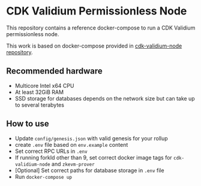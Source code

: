 # CDK Validium Permissionless Node

This repository contains a reference docker-compose to run a CDK Validium permissionless node.

This work is based on docker-compose provided in [cdk-validium-node repository](https://github.com/0xPolygon/cdk-validium-node).

## Recommended hardware
* Multicore Intel x64 CPU
* At least 32GiB RAM
* SSD storage for databases depends on the network size but can take up to several terabytes

## How to use
* Update `config/genesis.json` with valid genesis for your rollup
* create `.env` file based on `env.example` content
* Set correct RPC URLs in `.env`
* If running forkId other than 9, set correct docker image tags for `cdk-validium-node` and `zkevm-prover`
* [Optional] Set correct paths for database storage in `.env` file
* Run `docker-compose up`